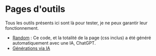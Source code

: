 # Pages d'outils

Tous les outils présents ici sont là pour tester, je ne peux garantir leur fonctionnement. 

- [Random](random.html) : Ce code, et la totalité de la page (css inclus) a été généré automatiquement avec une IA, ChatGPT. 
- [Générations via IA](Code%20généré%20par%20AI/index.md)